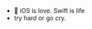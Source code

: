 - 👋 iOS is love. Swift is life
- try hard or go cry.

<!---
pluggonmymac/pluggonmymac is a ✨ special ✨ repository because its `README.md` (this file) appears on your GitHub profile.
You can click the Preview link to take a look at your changes.
--->
